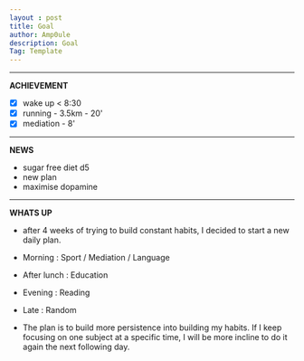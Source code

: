```yaml
---
layout : post
title: Goal
author: Amp0ule
description: Goal
Tag: Template
---
```


*****
**ACHIEVEMENT**

- [x] wake up < 8:30
- [x] running - 3.5km - 20'
- [x] mediation - 8'

*****
**NEWS**

- sugar free diet d5
- new plan
- maximise dopamine


*****
**WHATS UP**

- after 4 weeks of trying to build constant habits, I decided to start a new daily plan. 

- Morning : Sport / Mediation / Language
- After lunch : Education
- Evening : Reading
- Late : Random

- The plan is to build more persistence into building my habits. If I keep focusing on one subject at a specific time, I will be more incline to do it again the next following day.




